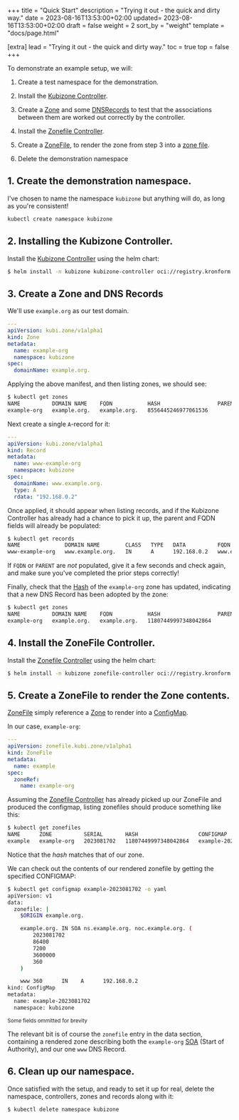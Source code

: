 +++
title = "Quick Start"
description = "Trying it out - the quick and dirty way."
date = 2023-08-16T13:53:00+02:00
updated= 2023-08-16T13:53:00+02:00
draft = false
weight = 2
sort_by = "weight"
template = "docs/page.html"

[extra]
lead = "Trying it out - the quick and dirty way."
toc = true
top = false
+++

To demonstrate an example setup, we will:

1. Create a test namespace for the demonstration.

2. Install the [Kubizone Controller](@/docs/controllers/kubizone.md).

3. Create a [Zone](@/docs/custom-resources/zone.md) and some [DNSRecords](@/docs/custom-resources/dnsrecord.md)
   to test that the associations between them are worked out correctly by the controller.

4. Install the [Zonefile Controller](@/docs/controllers/zonefile.md).

5. Create a [ZoneFile](@/docs/custom-resources/zonefile.md), to render the zone from step 3 into a
   [zone file](https://en.wikipedia.org/wiki/Zone_file).
   
6. Delete the demonstration namespace  

## 1. Create the demonstration namespace.
I've chosen to name the namespace `kubizone` but anything will do, as long as you're consistent!
```bash
kubectl create namespace kubizone
```
   
## 2. Installing the Kubizone Controller.
Install the [Kubizone Controller](@/docs/controllers/kubizone.md) using the helm chart:
```bash
$ helm install -n kubizone kubizone-controller oci://registry.kronform.pius.dev/kubizone/kubizone --version 0.1.0
```

## 3. Create a Zone and DNS Records
We'll use `example.org` as our test domain.
```yaml
---
apiVersion: kubi.zone/v1alpha1
kind: Zone
metadata:
  name: example-org
  namespace: kubizone
spec:
  domainName: example.org.
```
Applying the above manifest, and then listing zones, we should see:
```bash
$ kubectl get zones
NAME          DOMAIN NAME    FQDN           HASH                  PARENT
example-org   example.org.   example.org.   8556445246977061536
```

Next create a single `A`-record for it:
```yaml
---
apiVersion: kubi.zone/v1alpha1
kind: Record
metadata:
  name: www-example-org
  namespace: kubizone
spec:
  domainName: www.example.org.
  type: A
  rdata: "192.168.0.2"
```
Once applied, it should appear when listing records, and if the Kubizone Controller has already
had a chance to pick it up, the parent and FQDN fields will already be populated:

```bash
$ kubectl get records
NAME              DOMAIN NAME        CLASS   TYPE   DATA          FQDN               PARENT
www-example-org   www.example.org.   IN      A      192.168.0.2   www.example.org.   example-org.kubizon
```
If `FQDN` or `PARENT` are *not* populated, give it a few seconds and check again, and make sure you've
completed the prior steps correctly!

Finally, check that the [Hash](@/docs/custom-resources/zone.md#hash) of the `example-org` zone has updated,
indicating that a new DNS Record has been adopted by the zone:

```bash
$ kubectl get zones
NAME          DOMAIN NAME    FQDN           HASH                  PARENT
example-org   example.org.   example.org.   11807449997348042864
```

## 4. Install the ZoneFile Controller.
Install the [Zonefile Controller](@/docs/controllers/zonefile.md) using the helm chart:
```bash
$ helm install -n kubizone zonefile-controller oci://registry.kronform.pius.dev/kubizone/zonefile --version 0.1.0
```
## 5. Create a ZoneFile to render the Zone contents.
[ZoneFile](@/docs/custom-resources/zonefile.md) simply reference a [Zone](@/docs/custom-resources/zone.md) to render into a [ConfigMap](https://kubernetes.io/docs/concepts/configuration/configmap/).

In our case, `example-org`:

```yaml
---
apiVersion: zonefile.kubi.zone/v1alpha1
kind: ZoneFile
metadata:
  name: example
spec:
  zoneRef:
    name: example-org
```
Assuming the [Zonefile Controller](@/docs/controllers/zonefile.md) has already picked up our ZoneFile
and produced the configmap, listing zonefiles should produce something like this:

```bash
$ kubectl get zonefiles
NAME      ZONE          SERIAL       HASH                   CONFIGMAP
example   example-org   2023081702   11807449997348042864   example-2023081702
```
Notice that the *hash* matches that of our zone.

We can check out the contents of our rendered zonefile by getting the specified CONFIGMAP:

```bash
$ kubectl get configmap example-2023081702 -o yaml
apiVersion: v1
data:
  zonefile: |
    $ORIGIN example.org.

    example.org. IN SOA ns.example.org. noc.example.org. (
        2023081702
        86400
        7200
        3600000
        360
    )

    www 360      IN    A      192.168.0.2
kind: ConfigMap
metadata:
  name: example-2023081702
  namespace: kubizone
```
<small>Some fields ommitted for brevity</small>

The relevant bit is of course the `zonefile` entry in the data section, containing a rendered zone describing
both the `example-org` [SOA](https://en.wikipedia.org/wiki/SOA_record) (Start of Authority), and our one `www` DNS Record.

## 6. Clean up our namespace.
Once satisfied with the setup, and ready to set it up for real, delete the namespace, controllers, zones and records along with it:
```bash
$ kubectl delete namespace kubizone
```

